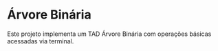 # Árvore Binária
Este projeto implementa um TAD Árvore Binária com operações básicas acessadas via terminal.